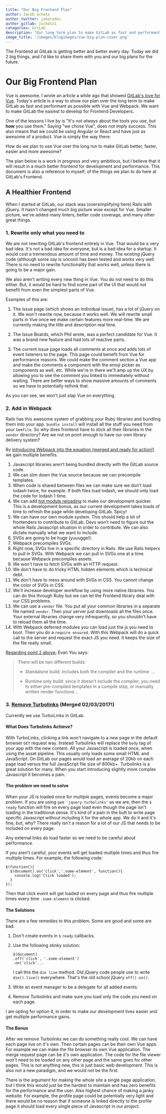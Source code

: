 ```yaml
---
title: "Our Big Frontend Plan"
author: Jacob Schatz
author_twitter: jakecodes
author_gitlab: jschatz1
categories: GitLab
description: "Our long term plan to make GitLab as fast and performant as possible with Vue and Webpack"
image_title: '/images/blogimages/vue-big-plan-cover.png'
---
```


The Frontend at GitLab is getting better and better every day. Today we did 2 big things, and I'd like to share them with you and our big plans for the future.

<!--more-->

# Our Big Frontend Plan

Vue is awesome. I wrote an article a while ago that showed [GitLab's love for Vue](https://about.gitlab.com/2016/10/20/why-we-chose-vue/). Today's article is a way to show our plan over the long term to make GitLab as fast and performant as possible with Vue and Webpack. We want to make GitLab the easiest to develop for Frontend Developers. 

One of the lessons I live by is "It's not *always* about the tools you use, but **how** you use them."  Saying "we chose Vue", does not imply success. This also means that we could be using Angular or React and have just as awesome of a product. Vue is simply the way there.

How do we plan to use Vue over the long run to make GitLab better, faster, easier and more awesome?

The plan below is a work in progress and very ambitious, but I believe that it will result in a much better frontend for development and performance. This document is also a reference to myself, of the things we plan to do here at GitLab's Frontend.

## A Healthier Frontend

When I started at GitLab, our stack was (oversimplifying here) Rails with jQuery. It hasn't changed much big picture wise except for Vue. Smaller picture, we've added many linters, better code coverage, and many other great things.

### 1. Rewrite only what you need to
We are not rewriting GitLab's frontend entirely in Vue. That would be a very bad idea. It's not a bad idea for everyone, but is a bad idea for a startup. It would cost a tremendous amount of time and money. The existing jQuery code (although some say is uncool) has been tested and works very well. There is no need to rewrite functionality that works well, unless there is going to be a major gain. 

We also aren't writing every new thing in Vue. You do not need to do this either. But, it would be hard to find some part of the UI that would not benefit from even the simplest parts of Vue. 

Examples of this are: 

1. The issue page (which shows an individual issue), has a lot of jQuery on it. We won't rewrite now, because it works well. We will rewrite small parts in Vue once we make certain features more real-time. We are currently making the title and description real time. 

1. The Issue Boards, which Phil wrote, was a perfect candidate for Vue. It was a brand new feature and had lots of reactive parts.

1. The current issue page loads all comments at once and adds lots of event listeners to the page. This page could benefit from Vue for performance reasons. We could make the comment section a Vue app and make the comments a component with the emoji picker as components as well, etc. While we're in there we'll amp up the UX by allowing you to see the comment you linked to immediately without waiting. There are better ways to show massive amounts of comments so we have to potentially rethink that.

As you can see, we won't just slap Vue on everything.

### 2. Add in Webpack
Rails has this awesome system of grabbing your Ruby libraries and bundling them into your app. `bundle install` will install all the stuff you need from your `Gemfile`. So why does frontend have to stick all their libraries in the `vendor` directory? Are we not on point enough to have our own library delivery system?

By [introducing Webpack into the equation (merged and ready for action!)](https://gitlab.com/gitlab-org/gitlab-ce/merge_requests/7288) we gain multiple benefits. 

1. Javascript libraries aren't being bundled directly with the GitLab source code.
2. We can slim down the Vue source because we can precompile templates.
  1. When code is shared between files we can make sure we don't load lodash twice, for example. If both files load lodash, we should only load the code for lodash 1 time.
3. We can add [hot module reloading](https://webpack.github.io/docs/hot-module-replacement-with-webpack.html) to make our development quicker. This is a development bonus, as our current development takes loads of time to refresh the page while developing GitLab. Spicy!
4. We can have our own module system. This should help a lot of frontenders to contribute to GitLab. Devs won't need to figure out the whole Rails Javascript situation in order to contribute. We can also dictate manually what we want to include. 
5. SVGs are going to be huge (yuuugge!).
  1. Webpack precompiles SVGs.
  1. Right now, SVGs live in a specific directory in Rails. We use Rails helpers to pull in SVGs. With Webpack we can pull in SVGs one at a time because Webpack precompiles assets.
  1. We won't have to fetch SVGs with an HTTP request.
  1. We don't have to do tricky HTML hidden elements which is technical debt.
  1. We don't have to mess around with SVGs in CSS. You cannot change the color of SVGs in CSS.
6. We'll increase developer workflow by using more native libraries. You can do this through Ruby but we can let the Frontend library deal with our CSS problems. 
7. We can use a `vendor` file. You put all your common libraries in a separate file named `vendor`. Then your server just downloads all the files once. Your external libraries change very infrequently, so you shouldn't have to reload them all the time. 
8. With Webpack deferred modules you can load just the js you need to boot. Then you do a `require ensured`. With this Webpack will do a quick call to the server and request the exact JS you need. It keeps the size of the file really small.

[Regarding point 2 above:](https://github.com/vuejs/vue/issues/2873) Evan You says: 

> There will be two different builds:
> 
> * Standalone build: includes both the compiler and the runtime. ...
> 
> * Runtime only build: since it doesn't include the compiler, you need to either pre-compiled templates in a compile step, or manually written render functions...


### 3. [Remove Turbolinks](https://gitlab.com/gitlab-org/gitlab-ce/merge_requests/8570) (Merged 02/03/2017!)
Currently we use TurboLinks in GitLab.

#### What Does Turbolinks Achieve?
With TurboLinks, clicking a link won't navigate to a new page in the default browser `GET` request way. Instead Turbolinks will replace the `body` tag of your app with the new content. All your Javascript is loaded once, when using the asset pipeline. This usually only loads some small HTML and JavaScript. On GitLab our pages would load an average of 20kb on each page load versus the full JavaScript file size of 800kb+. Turbolinks is a great solution for many. When you start introducing slightly more complex Javascript it becomes a pain.

#### The problem we need to solve
When your JS is loaded once for multiple pages, events become a major problem. If you are using `gem 'jquery-turbolinks'` as we are, then the `$` `ready` function will fire on every page load even though the page isn't loading in the traditional sense. It's kind of a pain in the butt to write page specific Javascript without including it for the whole app. We do it and it's fine, but, why? There really isn't a reason for a lot of our JS that needs to be included on every page. 

Any external links do load faster so we need to be careful about performance. 

If you aren't careful, your events will get loaded multiple times and thus fire multiple times. For example, the following code:

```
$(function(){
  $(document).on('click','.some-element', function(){
    console.log('Click loaded');
  }
});
```
Then that click event will get loaded on every page and thus fire multiple times every time `.some-element` is clicked. 

#### The Solutions
There are a few remedies to this problem. Some are good and some are bad. 

1. Don't create events in `$` `ready` callbacks.
2. Use the following stinky solution:

    ```
    $(document)
    .off('click', '.some-element')
    .on('click'...
    ```
     
     I call this the `die live` method. Old jQuery code people use to write `die().live()` everywhere. That's the old school jQuery `off().on()`.
3. Write an event manager to be a delegate for all added events. 
4. Remove Turbolinks and make sure you load only the code you need on each page. 

I am opting for option 4, in order to make our development lives easier and get multiple performance gains. 

#### The Bonus
After we remove Turbolinks we can do something really cool. We can have each page live on it's own. Then certain pages can be their own Vue apps. For example we can make the file browser its own Vue application. The merge request page can be it's own application. The code for the file viewer won't need to be loaded on any other page and the same goes for other pages. This is not anything new, this is just basic web development. This is also not a new paradigm, and we would not be the first. 

There is the argument for making the whole site a single page application, but I think this would just be the hardest to maintain and has zero benefits for the performance and the user. Also highest chance of making a janky website. For example, the profile page could be potentially very light and there would be no reason that if someone is linked directly to the profile page it should load every single piece of Javascript in our project.